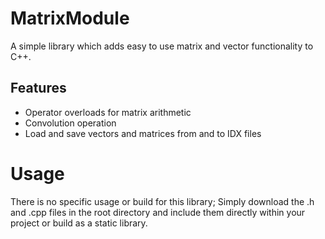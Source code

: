 # MatrixModule
A simple library which adds easy to use matrix and vector functionality to C++.
  ## Features
  - Operator overloads for matrix arithmetic
  - Convolution operation
  - Load and save vectors and matrices from and to IDX files

# Usage
There is no specific usage or build for this library; Simply download the .h and .cpp files in the root directory and include them directly within your project or build as a static library.

  

